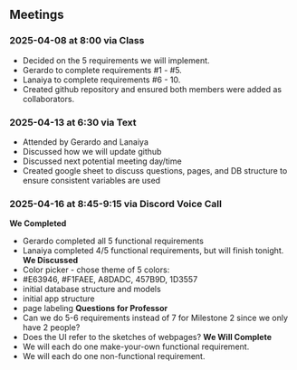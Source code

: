 ## Meetings

### 2025-04-08 at 8:00 via Class
- Decided on the 5 requirements we will implement.
 - Gerardo to complete requirements #1 - #5.
 - Lanaiya to complete requirements #6 - 10.
- Created github repository and ensured both members were added as collaborators.

### 2025-04-13 at 6:30 via Text
- Attended by Gerardo and Lanaiya
- Discussed how we will update github
- Discussed next potential meeting day/time
- Created google sheet to discuss questions, pages, and DB structure to ensure consistent variables are used

### 2025-04-16 at 8:45-9:15 via Discord Voice Call
**We Completed**
- Gerardo completed all 5 functional requirements
- Lanaiya completed 4/5 functional requirements, but will finish tonight.
**We Discussed**
 - Color picker - chose theme of 5 colors:
  - #E63946, #F1FAEE, A8DADC, 457B9D, 1D3557
 - initial database structure and models
 - initial app structure
 - page labeling
**Questions for Professor**
- Can we do 5-6 requirements instead of 7 for Milestone 2 since we only have 2 people?
- Does the UI refer to the sketches of webpages?
**We Will Complete**
- We will each do one make-your-own functional requirement.
- We will each do one non-functional requirement.
